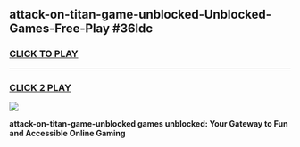 
## attack-on-titan-game-unblocked-Unblocked-Games-Free-Play #36ldc
<h3>
<a href="https://us.freeplayer.one?title=attack-on-titan-game-unblocked&ref=9M">CLICK TO PLAY</a></h3>
<hr>

<h3>
<a href="https://us.freeplayer.one?title=attack-on-titan-game-unblocked&ref=9M">CLICK 2 PLAY</a>
  
</h3>

<a href="https://us.freeplayer.one?title=attack-on-titan-game-unblocked&ref=9M"><img src="https://clearcache.store/games.png"></a>


**attack-on-titan-game-unblocked games unblocked: Your Gateway to Fun and Accessible Online Gaming**
